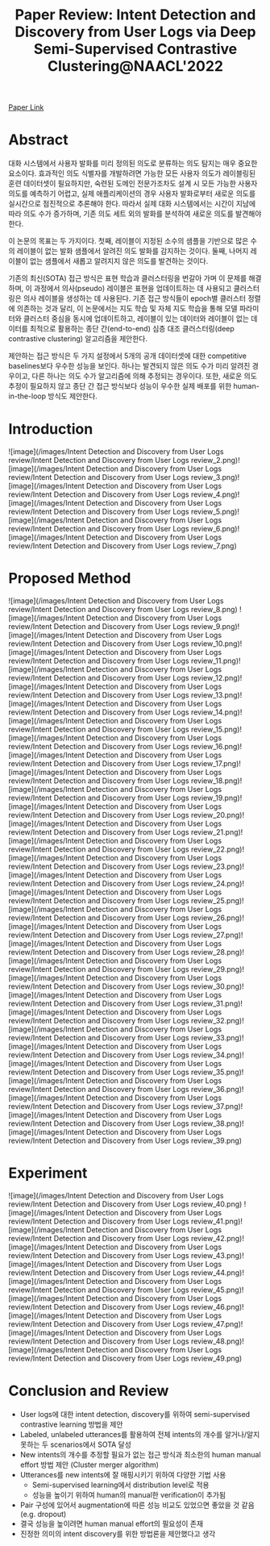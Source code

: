﻿---
layout: post
title: "14. Paper Review: Intent Detection and Discovery from User Logs via Deep Semi-Supervised Contrastive Clustering@NAACL'2022"
# date: 2016-06-19 10:00:00 +0900
categories: review
# tags: [LSTM, Anomaly Detection, ICML, Deep Learning]
---
[Paper Link](https://aclanthology.org/2022.naacl-main.134.pdf)

# Abstract
대화 시스템에서 사용자 발화를 미리 정의된 의도로 분류하는 의도 탐지는 매우 중요한 요소이다. 효과적인 의도 식별자를 개발하려면 가능한 모든 사용자 의도가 레이블링된 훈련 데이터셋이 필요하지만, 숙련된 도메인 전문가조차도 설계 시 모든 가능한 사용자 의도를 예측하기 어렵고, 실제 애플리케이션의 경우 사용자 발화로부터 새로운 의도를 실시간으로 점진적으로 추론해야 한다. 따라서 실제 대화 시스템에서는 시간이 지남에 따라 의도 수가 증가하며, 기존 의도 세트 외의 발화를 분석하여 새로운 의도를 발견해야 한다.

이 논문의 목표는 두 가지이다. 첫째, 레이블이 지정된 소수의 샘플을 기반으로 많은 수의 레이블이 없는 발화 샘플에서 알려진 의도 발화를 감지하는 것이다. 둘째, 나머지 레이블이 없는 샘플에서 새롭고 알려지지 않은 의도를 발견하는 것이다.

기존의 최신(SOTA) 접근 방식은 표현 학습과 클러스터링을 번갈아 가며 이 문제를 해결하며, 이 과정에서 의사(pseudo) 레이블은 표현을 업데이트하는 데 사용되고 클러스터링은 의사 레이블을 생성하는 데 사용된다. 기존 접근 방식들이 epoch별 클러스터 정렬에 의존하는 것과 달리, 이 논문에서는 지도 학습 및 자체 지도 학습을 통해 모델 파라미터와 클러스터 중심을 동시에 업데이트하고, 레이블이 있는 데이터와 레이블이 없는 데이터를 최적으로 활용하는 종단 간(end-to-end) 심층 대조 클러스터링(deep contrastive clustering) 알고리즘을 제안한다.

제안하는 접근 방식은 두 가지 설정에서 5개의 공개 데이터셋에 대한 competitive baselines보다 우수한 성능을 보인다. 하나는 발견되지 않은 의도 수가 미리 알려진 경우이고, 다른 하나는 의도 수가 알고리즘에 의해 추정되는 경우이다. 또한, 새로운 의도 추정이 필요하지 않고 종단 간 접근 방식보다 성능이 우수한 실제 배포를 위한 human-in-the-loop 방식도 제안한다.

# Introduction
![image](/images/Intent Detection and Discovery from User Logs review/Intent Detection and Discovery from User Logs review_2.png)![image](/images/Intent Detection and Discovery from User Logs review/Intent Detection and Discovery from User Logs review_3.png)![image](/images/Intent Detection and Discovery from User Logs review/Intent Detection and Discovery from User Logs review_4.png)![image](/images/Intent Detection and Discovery from User Logs review/Intent Detection and Discovery from User Logs review_5.png)![image](/images/Intent Detection and Discovery from User Logs review/Intent Detection and Discovery from User Logs review_6.png)![image](/images/Intent Detection and Discovery from User Logs review/Intent Detection and Discovery from User Logs review_7.png)

# Proposed Method
![image](/images/Intent Detection and Discovery from User Logs review/Intent Detection and Discovery from User Logs review_8.png)
![image](/images/Intent Detection and Discovery from User Logs review/Intent Detection and Discovery from User Logs review_9.png)![image](/images/Intent Detection and Discovery from User Logs review/Intent Detection and Discovery from User Logs review_10.png)![image](/images/Intent Detection and Discovery from User Logs review/Intent Detection and Discovery from User Logs review_11.png)![image](/images/Intent Detection and Discovery from User Logs review/Intent Detection and Discovery from User Logs review_12.png)![image](/images/Intent Detection and Discovery from User Logs review/Intent Detection and Discovery from User Logs review_13.png)![image](/images/Intent Detection and Discovery from User Logs review/Intent Detection and Discovery from User Logs review_14.png)![image](/images/Intent Detection and Discovery from User Logs review/Intent Detection and Discovery from User Logs review_15.png)![image](/images/Intent Detection and Discovery from User Logs review/Intent Detection and Discovery from User Logs review_16.png)![image](/images/Intent Detection and Discovery from User Logs review/Intent Detection and Discovery from User Logs review_17.png)![image](/images/Intent Detection and Discovery from User Logs review/Intent Detection and Discovery from User Logs review_18.png)![image](/images/Intent Detection and Discovery from User Logs review/Intent Detection and Discovery from User Logs review_19.png)![image](/images/Intent Detection and Discovery from User Logs review/Intent Detection and Discovery from User Logs review_20.png)![image](/images/Intent Detection and Discovery from User Logs review/Intent Detection and Discovery from User Logs review_21.png)![image](/images/Intent Detection and Discovery from User Logs review/Intent Detection and Discovery from User Logs review_22.png)![image](/images/Intent Detection and Discovery from User Logs review/Intent Detection and Discovery from User Logs review_23.png)![image](/images/Intent Detection and Discovery from User Logs review/Intent Detection and Discovery from User Logs review_24.png)![image](/images/Intent Detection and Discovery from User Logs review/Intent Detection and Discovery from User Logs review_25.png)![image](/images/Intent Detection and Discovery from User Logs review/Intent Detection and Discovery from User Logs review_26.png)![image](/images/Intent Detection and Discovery from User Logs review/Intent Detection and Discovery from User Logs review_27.png)![image](/images/Intent Detection and Discovery from User Logs review/Intent Detection and Discovery from User Logs review_28.png)![image](/images/Intent Detection and Discovery from User Logs review/Intent Detection and Discovery from User Logs review_29.png)![image](/images/Intent Detection and Discovery from User Logs review/Intent Detection and Discovery from User Logs review_30.png)![image](/images/Intent Detection and Discovery from User Logs review/Intent Detection and Discovery from User Logs review_31.png)![image](/images/Intent Detection and Discovery from User Logs review/Intent Detection and Discovery from User Logs review_32.png)![image](/images/Intent Detection and Discovery from User Logs review/Intent Detection and Discovery from User Logs review_33.png)![image](/images/Intent Detection and Discovery from User Logs review/Intent Detection and Discovery from User Logs review_34.png)![image](/images/Intent Detection and Discovery from User Logs review/Intent Detection and Discovery from User Logs review_35.png)![image](/images/Intent Detection and Discovery from User Logs review/Intent Detection and Discovery from User Logs review_36.png)![image](/images/Intent Detection and Discovery from User Logs review/Intent Detection and Discovery from User Logs review_37.png)![image](/images/Intent Detection and Discovery from User Logs review/Intent Detection and Discovery from User Logs review_38.png)![image](/images/Intent Detection and Discovery from User Logs review/Intent Detection and Discovery from User Logs review_39.png)
# Experiment
![image](/images/Intent Detection and Discovery from User Logs review/Intent Detection and Discovery from User Logs review_40.png)
![image](/images/Intent Detection and Discovery from User Logs review/Intent Detection and Discovery from User Logs review_41.png)![image](/images/Intent Detection and Discovery from User Logs review/Intent Detection and Discovery from User Logs review_42.png)![image](/images/Intent Detection and Discovery from User Logs review/Intent Detection and Discovery from User Logs review_43.png)![image](/images/Intent Detection and Discovery from User Logs review/Intent Detection and Discovery from User Logs review_44.png)![image](/images/Intent Detection and Discovery from User Logs review/Intent Detection and Discovery from User Logs review_45.png)![image](/images/Intent Detection and Discovery from User Logs review/Intent Detection and Discovery from User Logs review_46.png)![image](/images/Intent Detection and Discovery from User Logs review/Intent Detection and Discovery from User Logs review_47.png)![image](/images/Intent Detection and Discovery from User Logs review/Intent Detection and Discovery from User Logs review_48.png)![image](/images/Intent Detection and Discovery from User Logs review/Intent Detection and Discovery from User Logs review_49.png)
# Conclusion and Review
* User logs에 대한 intent detection, discovery를 위하여 semi-supervised contrastive learning 방법을 제안
* Labeled, unlabeled utterances를 활용하여 전체 intents의 개수를 알거나/알지 못하는 두 scenarios에서 SOTA 달성
* New intents의 개수를 추정할 필요가 없는 접근 방식과 최소한의 human manual effort 방법 제안 (Cluster merger algorithm)
* Utterances를 new intents에 잘 매핑시키기 위하여 다양한 기법 사용
	* Semi-supervised learning에서 distribution level로 적용
	* 성능을 높이기 위하여 human의 manual한 verification이 추가됨
* Pair 구성에 있어서 augmentation에 따른 성능 비교도 있었으면 좋았을 것 같음(e.g. dropout)
* 결국 성능을 높이려면 human manual effort의 필요성이 존재
* 진정한 의미의 intent discovery를 위한 방법론을 제안했다고 생각
